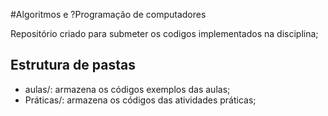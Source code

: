 #Algoritmos e ?Programação de computadores

Repositório criado para submeter os codigos implementados na disciplina;

## Estrutura de pastas

* aulas/: armazena os códigos exemplos das aulas;
* Práticas/: armazena os códigos das atividades práticas;
